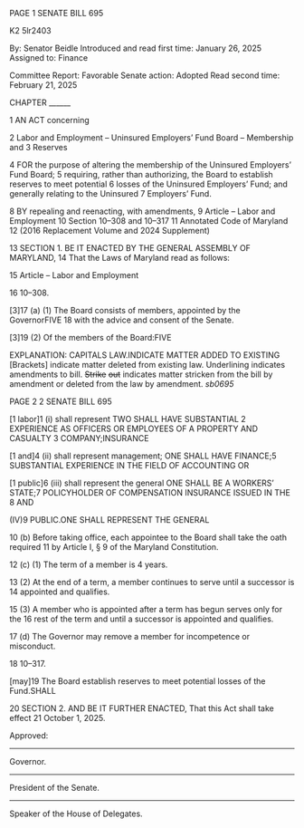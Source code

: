 PAGE 1
SENATE BILL 695

K2 5lr2403

By: Senator Beidle
Introduced and read first time: January 26, 2025
Assigned to: Finance

Committee Report: Favorable
Senate action: Adopted
Read second time: February 21, 2025

CHAPTER ______

1 AN ACT concerning

2 Labor and Employment – Uninsured Employers’ Fund Board – Membership and
3 Reserves

4 FOR the purpose of altering the membership of the Uninsured Employers’ Fund Board;
5 requiring, rather than authorizing, the Board to establish reserves to meet potential
6 losses of the Uninsured Employers’ Fund; and generally relating to the Uninsured
7 Employers’ Fund.

8 BY repealing and reenacting, with amendments,
9 Article – Labor and Employment
10 Section 10–308 and 10–317
11 Annotated Code of Maryland
12 (2016 Replacement Volume and 2024 Supplement)

13 SECTION 1. BE IT ENACTED BY THE GENERAL ASSEMBLY OF MARYLAND,
14 That the Laws of Maryland read as follows:

15 Article – Labor and Employment

16 10–308.

[3]17 (a) (1) The Board consists of members, appointed by the GovernorFIVE
18 with the advice and consent of the Senate.

[3]19 (2) Of the members of the Board:FIVE

EXPLANATION: CAPITALS LAW.INDICATE MATTER ADDED TO EXISTING
[Brackets] indicate matter deleted from existing law.
Underlining indicates amendments to bill.
~~Strike~~ ~~out~~ indicates matter stricken from the bill by amendment or deleted from the law by
amendment. *sb0695*

PAGE 2
2 SENATE BILL 695

[1 labor]1 (i) shall represent TWO SHALL HAVE SUBSTANTIAL
2 EXPERIENCE AS OFFICERS OR EMPLOYEES OF A PROPERTY AND CASUALTY
3 COMPANY;INSURANCE

[1 and]4 (ii) shall represent management; ONE SHALL HAVE
FINANCE;5 SUBSTANTIAL EXPERIENCE IN THE FIELD OF ACCOUNTING OR

[1 public]6 (iii) shall represent the general ONE SHALL BE A
WORKERS’ STATE;7 POLICYHOLDER OF COMPENSATION INSURANCE ISSUED IN THE
8 AND

(IV)9 PUBLIC.ONE SHALL REPRESENT THE GENERAL

10 (b) Before taking office, each appointee to the Board shall take the oath required
11 by Article I, § 9 of the Maryland Constitution.

12 (c) (1) The term of a member is 4 years.

13 (2) At the end of a term, a member continues to serve until a successor is
14 appointed and qualifies.

15 (3) A member who is appointed after a term has begun serves only for the
16 rest of the term and until a successor is appointed and qualifies.

17 (d) The Governor may remove a member for incompetence or misconduct.

18 10–317.

[may]19 The Board establish reserves to meet potential losses of the Fund.SHALL

20 SECTION 2. AND BE IT FURTHER ENACTED, That this Act shall take effect
21 October 1, 2025.

Approved:

________________________________________________________________________________
Governor.

________________________________________________________________________________
President of the Senate.

________________________________________________________________________________
Speaker of the House of Delegates.